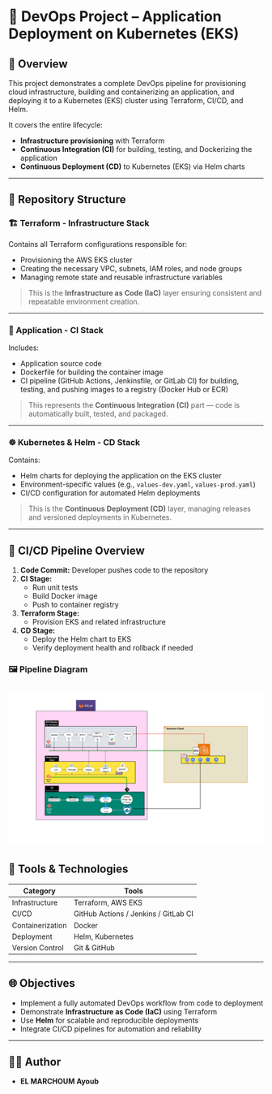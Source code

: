 # 🚀 DevOps Project – Application Deployment on Kubernetes (EKS)

## 📘 Overview
This project demonstrates a complete DevOps pipeline for provisioning cloud infrastructure, building and containerizing an application, and deploying it to a Kubernetes (EKS) cluster using Terraform, CI/CD, and Helm.

It covers the entire lifecycle:

- **Infrastructure provisioning** with Terraform  
- **Continuous Integration (CI)** for building, testing, and Dockerizing the application  
- **Continuous Deployment (CD)** to Kubernetes (EKS) via Helm charts  

---

## 🧩 Repository Structure

### 🏗️ Terraform - Infrastructure Stack
Contains all Terraform configurations responsible for:

- Provisioning the AWS EKS cluster  
- Creating the necessary VPC, subnets, IAM roles, and node groups  
- Managing remote state and reusable infrastructure variables  

> This is the **Infrastructure as Code (IaC)** layer ensuring consistent and repeatable environment creation.

---

### 🧱 Application - CI Stack
Includes:

- Application source code  
- Dockerfile for building the container image  
- CI pipeline (GitHub Actions, Jenkinsfile, or GitLab CI) for building, testing, and pushing images to a registry (Docker Hub or ECR)  

> This represents the **Continuous Integration (CI)** part — code is automatically built, tested, and packaged.

---

### ☸️ Kubernetes & Helm - CD Stack
Contains:

- Helm charts for deploying the application on the EKS cluster  
- Environment-specific values (e.g., `values-dev.yaml`, `values-prod.yaml`)  
- CI/CD configuration for automated Helm deployments  

> This is the **Continuous Deployment (CD)** layer, managing releases and versioned deployments in Kubernetes.

---

## 🔄 CI/CD Pipeline Overview
1. **Code Commit:** Developer pushes code to the repository  
2. **CI Stage:**  
   - Run unit tests  
   - Build Docker image  
   - Push to container registry  
3. **Terraform Stage:**  
   - Provision EKS and related infrastructure  
4. **CD Stage:**  
   - Deploy the Helm chart to EKS  
   - Verify deployment health and rollback if needed  

### 🖼 Pipeline Diagram
![GitLab Pipelines Workflow](GitLab_Pipelines_Workflow.png)
---

## 🧰 Tools & Technologies

| Category          | Tools                           |
|------------------|---------------------------------|
| Infrastructure    | Terraform, AWS EKS             |
| CI/CD             | GitHub Actions / Jenkins / GitLab CI |
| Containerization  | Docker                          |
| Deployment        | Helm, Kubernetes               |
| Version Control   | Git & GitHub                   |

---

## 🌐 Objectives
- Implement a fully automated DevOps workflow from code to deployment  
- Demonstrate **Infrastructure as Code (IaC)** using Terraform  
- Use **Helm** for scalable and reproducible deployments  
- Integrate CI/CD pipelines for automation and reliability  

---

## 🧑‍💻 Author
- **EL MARCHOUM Ayoub**  
